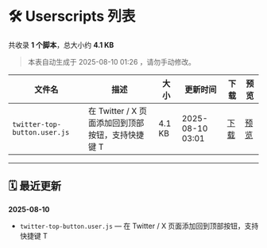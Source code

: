 # 🛠 Userscripts 列表

共收录 **1 个脚本**，总大小约 **4.1 KB**
> 本表自动生成于 2025-08-10 01:26 ，请勿手动修改。

| 文件名 | 描述 | 大小 | 更新时间 | 下载 | 预览 |
|--------|------|------|----------|-------|-------|
| `twitter-top-button.user.js` | 在 Twitter / X 页面添加回到顶部按钮，支持快捷键 T | 4.1 KB | 2025-08-10 03:01 | [下载](./scripts/twitter-top-button.user.js) | [预览](./scripts/twitter-top-button.user.js) |

---

## 🗓 最近更新

**2025-08-10**
- `twitter-top-button.user.js` — 在 Twitter / X 页面添加回到顶部按钮，支持快捷键 T
